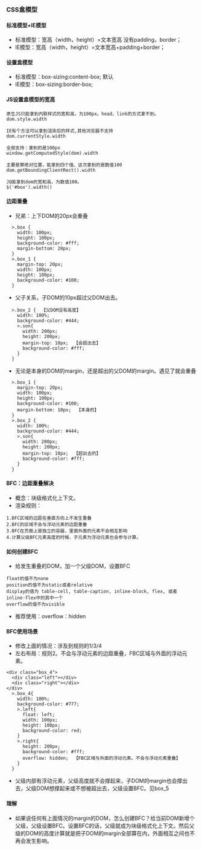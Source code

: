 ### CSS盒模型

#### 标准模型+IE模型
* 标准模型：宽高（width，height）=文本宽高   没有padding，border；
* IE模型：宽高（width，height）=文本宽高+padding+border；

#### 设置盒模型
* 标准模型：box-sizing:content-box; 默认
* IE模型：box-sizing:border-box;

#### JS设置盒模型的宽高
```
原生JS只能拿到内联样式的宽和高，为100px。head、link的方式拿不到。
dom.style.width

IE有个方法可以拿到渲染后的样式,其他浏览器不支持
dom.currentStyle.width

全部支持：拿到的是100px
window.getComputedStyle(dom).width

主要是算绝对位置，能拿到四个值、这次拿到的是数值100
dom.getBoundingClientRect().width

JQ能拿到dom的宽和高，为数值100。
$('#box').width()
```

#### 边距重叠

* 兄弟：上下DOM的20px会重叠
```
  >.box {
    width: 100px;
    height: 100px;
    background-color: #fff;
    margin-bottom: 20px;
  }
  >.box_1 {
    margin-top: 20px;
    width: 100px;
    height: 100px;
    background-color: #100;
  }
```

* 父子关系，子DOM的10px超过父DOM出去。
```
  >.box_2 {  【父DOM没有高度】
    width: 100%;
    background-color: #444;
    >.son{
      width: 200px;
      height: 200px;
      margin-top: 10px;  【会超出去】
      background-color: #fff;
    }
  }
```

* 无论是本身的DOM的margin，还是超出的父DOM的margin。遇见了就会重叠
```
  >.box_1 {
    margin-top: 20px;
    width: 100px;
    height: 100px;
    background-color: #100;
    margin-bottom: 10px;  【本身的】
  }
  >.box_2 {
    width: 100%;
    background-color: #444;
    >.son{
      width: 200px;
      height: 200px;
      margin-top: 10px;  【超出去的】
      background-color: #fff;
    }
  }
```

#### BFC：边距重叠解决

* 概念：块级格式化上下文。
* 渲染规则：
```
1.BFC区域的边距在垂直方向上不发生重叠
2.BFC的区域不会与浮动元素的边距重叠
3.BFC在页面上是独立的容器，里面外面的元素不会相互影响
4.计算父级BFC元素高度的时候，子元素为浮动元素也会参与计算。
```

#### 如何创建BFC

* 给发生重叠的DOM，加一个父级DOM，设置BFC
```
float的值不为none
position的值不为static或者relative
display的值为 table-cell, table-caption, inline-block, flex, 或者 inline-flex中的其中一个
overflow的值不为visible
```
* 推荐使用：overflow：hidden

#### BFC使用场景

* 修改上面的情况：涉及到规则的1/3/4
* 左右布局：规则2。不会与浮动元素的边距重叠，FBC区域与外面的浮动元素。
```
<div class="box_4">
  <div class="left"></div>
  <div class="right"></div>
</div>
  >.box_4{
    width: 100%;
    background-color: #777;
    >.left{
      float: left;
      width: 100px;
      height: 100px;
      background-color: red;
    }
    >.right{
      height: 200px;
      background-color: #fff;
      overflow: hidden;  【FBC区域与外面的浮动元素。不会与浮动元素重叠】
    }
  }
```
* 父级内部有浮动元素，父级高度就不会撑起来，子DOM的margin也会撑出去，父级DOM想撑起来或不想被超出去，父级设置BFC。见box_5

#### 理解
* 如果说任何有上面情况的margin的DOM，怎么创建BFC？给当前DOM新增个父级，父级设置BFC。设置BFC的话，父级就成为块级格式化上下文。然后父级的DOM的高度计算就是把子DOM的margin全部算在内，外面相互之间也不再会发生影响。
